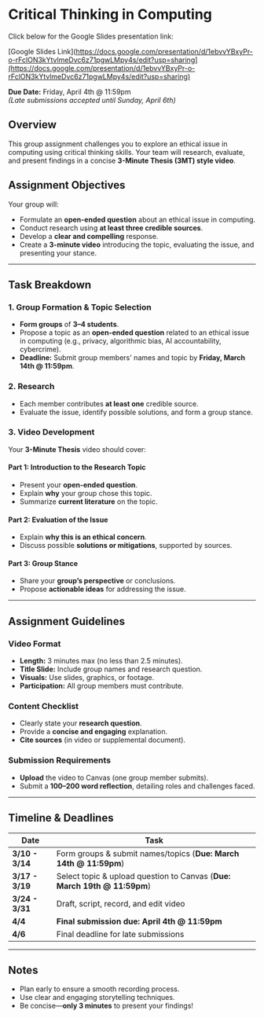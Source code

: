 # Critical Thinking in Computing

Click below for the Google Slides presentation link:

[Google Slides Link](https://docs.google.com/presentation/d/1ebvvYBxyPr-o-rFclON3kYtvlmeDvc6z71pgwLMpy4s/edit?usp=sharing](https://docs.google.com/presentation/d/1ebvvYBxyPr-o-rFclON3kYtvlmeDvc6z71pgwLMpy4s/edit?usp=sharing)

**Due Date:** Friday, April 4th @ 11:59pm  
*(Late submissions accepted until Sunday, April 6th)*

## Overview

This group assignment challenges you to explore an ethical issue in computing using critical thinking skills. Your team will research, evaluate, and present findings in a concise **3-Minute Thesis (3MT) style video**.

## Assignment Objectives

Your group will:

- Formulate an **open-ended question** about an ethical issue in computing.
- Conduct research using **at least three credible sources**.
- Develop a **clear and compelling** response.
- Create a **3-minute video** introducing the topic, evaluating the issue, and presenting your stance.

---

## Task Breakdown

### 1. Group Formation & Topic Selection

- **Form groups** of **3–4 students**.
- Propose a topic as an **open-ended question** related to an ethical issue in computing (e.g., privacy, algorithmic bias, AI accountability, cybercrime).
- **Deadline:** Submit group members' names and topic by **Friday, March 14th @ 11:59pm**.

### 2. Research

- Each member contributes **at least one** credible source.
- Evaluate the issue, identify possible solutions, and form a group stance.

### 3. Video Development

Your **3-Minute Thesis** video should cover:

#### Part 1: Introduction to the Research Topic

- Present your **open-ended question**.
- Explain **why** your group chose this topic.
- Summarize **current literature** on the topic.

#### Part 2: Evaluation of the Issue

- Explain **why this is an ethical concern**.
- Discuss possible **solutions or mitigations**, supported by sources.

#### Part 3: Group Stance

- Share your **group’s perspective** or conclusions.
- Propose **actionable ideas** for addressing the issue.

---

## Assignment Guidelines

### **Video Format**

- **Length:** 3 minutes max (no less than 2.5 minutes).
- **Title Slide:** Include group names and research question.
- **Visuals:** Use slides, graphics, or footage.
- **Participation:** All group members must contribute.

### **Content Checklist**

- Clearly state your **research question**.
- Provide a **concise and engaging** explanation.
- **Cite sources** (in video or supplemental document).

### **Submission Requirements**

- **Upload** the video to Canvas (one group member submits).
- Submit a **100–200 word reflection**, detailing roles and challenges faced.

---

## Timeline & Deadlines

| Date  | Task  |
|-------|-------|
| **3/10 - 3/14** | Form groups & submit names/topics (**Due: March 14th @ 11:59pm**) |
| **3/17 - 3/19** | Select topic & upload question to Canvas (**Due: March 19th @ 11:59pm**) |
| **3/24 - 3/31** | Draft, script, record, and edit video |
| **4/4** | **Final submission due: April 4th @ 11:59pm** |
| **4/6** | Final deadline for late submissions |

---

## Notes

- Plan early to ensure a smooth recording process.
- Use clear and engaging storytelling techniques.
- Be concise—**only 3 minutes** to present your findings!
